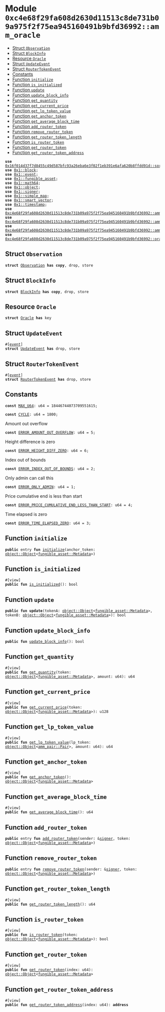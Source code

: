 
<a id="0xc4e68f29fa608d2630d11513c8de731b09a975f2f75ea945160491b9bfd36992_amm_oracle"></a>

# Module `0xc4e68f29fa608d2630d11513c8de731b09a975f2f75ea945160491b9bfd36992::amm_oracle`



-  [Struct `Observation`](#0xc4e68f29fa608d2630d11513c8de731b09a975f2f75ea945160491b9bfd36992_amm_oracle_Observation)
-  [Struct `BlockInfo`](#0xc4e68f29fa608d2630d11513c8de731b09a975f2f75ea945160491b9bfd36992_amm_oracle_BlockInfo)
-  [Resource `Oracle`](#0xc4e68f29fa608d2630d11513c8de731b09a975f2f75ea945160491b9bfd36992_amm_oracle_Oracle)
-  [Struct `UpdateEvent`](#0xc4e68f29fa608d2630d11513c8de731b09a975f2f75ea945160491b9bfd36992_amm_oracle_UpdateEvent)
-  [Struct `RouterTokenEvent`](#0xc4e68f29fa608d2630d11513c8de731b09a975f2f75ea945160491b9bfd36992_amm_oracle_RouterTokenEvent)
-  [Constants](#@Constants_0)
-  [Function `initialize`](#0xc4e68f29fa608d2630d11513c8de731b09a975f2f75ea945160491b9bfd36992_amm_oracle_initialize)
-  [Function `is_initialized`](#0xc4e68f29fa608d2630d11513c8de731b09a975f2f75ea945160491b9bfd36992_amm_oracle_is_initialized)
-  [Function `update`](#0xc4e68f29fa608d2630d11513c8de731b09a975f2f75ea945160491b9bfd36992_amm_oracle_update)
-  [Function `update_block_info`](#0xc4e68f29fa608d2630d11513c8de731b09a975f2f75ea945160491b9bfd36992_amm_oracle_update_block_info)
-  [Function `get_quantity`](#0xc4e68f29fa608d2630d11513c8de731b09a975f2f75ea945160491b9bfd36992_amm_oracle_get_quantity)
-  [Function `get_current_price`](#0xc4e68f29fa608d2630d11513c8de731b09a975f2f75ea945160491b9bfd36992_amm_oracle_get_current_price)
-  [Function `get_lp_token_value`](#0xc4e68f29fa608d2630d11513c8de731b09a975f2f75ea945160491b9bfd36992_amm_oracle_get_lp_token_value)
-  [Function `get_anchor_token`](#0xc4e68f29fa608d2630d11513c8de731b09a975f2f75ea945160491b9bfd36992_amm_oracle_get_anchor_token)
-  [Function `get_average_block_time`](#0xc4e68f29fa608d2630d11513c8de731b09a975f2f75ea945160491b9bfd36992_amm_oracle_get_average_block_time)
-  [Function `add_router_token`](#0xc4e68f29fa608d2630d11513c8de731b09a975f2f75ea945160491b9bfd36992_amm_oracle_add_router_token)
-  [Function `remove_router_token`](#0xc4e68f29fa608d2630d11513c8de731b09a975f2f75ea945160491b9bfd36992_amm_oracle_remove_router_token)
-  [Function `get_router_token_length`](#0xc4e68f29fa608d2630d11513c8de731b09a975f2f75ea945160491b9bfd36992_amm_oracle_get_router_token_length)
-  [Function `is_router_token`](#0xc4e68f29fa608d2630d11513c8de731b09a975f2f75ea945160491b9bfd36992_amm_oracle_is_router_token)
-  [Function `get_router_token`](#0xc4e68f29fa608d2630d11513c8de731b09a975f2f75ea945160491b9bfd36992_amm_oracle_get_router_token)
-  [Function `get_router_token_address`](#0xc4e68f29fa608d2630d11513c8de731b09a975f2f75ea945160491b9bfd36992_amm_oracle_get_router_token_address)


<pre><code><b>use</b> <a href="">0x16f014d37f7d8455c49d587bfc93a26eba6e3f02f1eb391e6afa620b8ffdd91d::sort</a>;
<b>use</b> <a href="">0x1::block</a>;
<b>use</b> <a href="">0x1::event</a>;
<b>use</b> <a href="">0x1::fungible_asset</a>;
<b>use</b> <a href="">0x1::math64</a>;
<b>use</b> <a href="">0x1::object</a>;
<b>use</b> <a href="">0x1::signer</a>;
<b>use</b> <a href="">0x1::simple_map</a>;
<b>use</b> <a href="">0x1::smart_vector</a>;
<b>use</b> <a href="">0x1::timestamp</a>;
<b>use</b> <a href="controller.md#0xc4e68f29fa608d2630d11513c8de731b09a975f2f75ea945160491b9bfd36992_amm_controller">0xc4e68f29fa608d2630d11513c8de731b09a975f2f75ea945160491b9bfd36992::amm_controller</a>;
<b>use</b> <a href="factory.md#0xc4e68f29fa608d2630d11513c8de731b09a975f2f75ea945160491b9bfd36992_amm_factory">0xc4e68f29fa608d2630d11513c8de731b09a975f2f75ea945160491b9bfd36992::amm_factory</a>;
<b>use</b> <a href="pair.md#0xc4e68f29fa608d2630d11513c8de731b09a975f2f75ea945160491b9bfd36992_amm_pair">0xc4e68f29fa608d2630d11513c8de731b09a975f2f75ea945160491b9bfd36992::amm_pair</a>;
<b>use</b> <a href="oracle_library.md#0xc4e68f29fa608d2630d11513c8de731b09a975f2f75ea945160491b9bfd36992_oracle_library">0xc4e68f29fa608d2630d11513c8de731b09a975f2f75ea945160491b9bfd36992::oracle_library</a>;
</code></pre>



<a id="0xc4e68f29fa608d2630d11513c8de731b09a975f2f75ea945160491b9bfd36992_amm_oracle_Observation"></a>

## Struct `Observation`



<pre><code><b>struct</b> <a href="oracle.md#0xc4e68f29fa608d2630d11513c8de731b09a975f2f75ea945160491b9bfd36992_amm_oracle_Observation">Observation</a> <b>has</b> <b>copy</b>, drop, store
</code></pre>



<a id="0xc4e68f29fa608d2630d11513c8de731b09a975f2f75ea945160491b9bfd36992_amm_oracle_BlockInfo"></a>

## Struct `BlockInfo`



<pre><code><b>struct</b> <a href="oracle.md#0xc4e68f29fa608d2630d11513c8de731b09a975f2f75ea945160491b9bfd36992_amm_oracle_BlockInfo">BlockInfo</a> <b>has</b> <b>copy</b>, drop, store
</code></pre>



<a id="0xc4e68f29fa608d2630d11513c8de731b09a975f2f75ea945160491b9bfd36992_amm_oracle_Oracle"></a>

## Resource `Oracle`



<pre><code><b>struct</b> <a href="oracle.md#0xc4e68f29fa608d2630d11513c8de731b09a975f2f75ea945160491b9bfd36992_amm_oracle_Oracle">Oracle</a> <b>has</b> key
</code></pre>



<a id="0xc4e68f29fa608d2630d11513c8de731b09a975f2f75ea945160491b9bfd36992_amm_oracle_UpdateEvent"></a>

## Struct `UpdateEvent`



<pre><code>#[<a href="">event</a>]
<b>struct</b> <a href="oracle.md#0xc4e68f29fa608d2630d11513c8de731b09a975f2f75ea945160491b9bfd36992_amm_oracle_UpdateEvent">UpdateEvent</a> <b>has</b> drop, store
</code></pre>



<a id="0xc4e68f29fa608d2630d11513c8de731b09a975f2f75ea945160491b9bfd36992_amm_oracle_RouterTokenEvent"></a>

## Struct `RouterTokenEvent`



<pre><code>#[<a href="">event</a>]
<b>struct</b> <a href="oracle.md#0xc4e68f29fa608d2630d11513c8de731b09a975f2f75ea945160491b9bfd36992_amm_oracle_RouterTokenEvent">RouterTokenEvent</a> <b>has</b> drop, store
</code></pre>



<a id="@Constants_0"></a>

## Constants


<a id="0xc4e68f29fa608d2630d11513c8de731b09a975f2f75ea945160491b9bfd36992_amm_oracle_MAX_U64"></a>



<pre><code><b>const</b> <a href="oracle.md#0xc4e68f29fa608d2630d11513c8de731b09a975f2f75ea945160491b9bfd36992_amm_oracle_MAX_U64">MAX_U64</a>: u64 = 18446744073709551615;
</code></pre>



<a id="0xc4e68f29fa608d2630d11513c8de731b09a975f2f75ea945160491b9bfd36992_amm_oracle_CYCLE"></a>



<pre><code><b>const</b> <a href="oracle.md#0xc4e68f29fa608d2630d11513c8de731b09a975f2f75ea945160491b9bfd36992_amm_oracle_CYCLE">CYCLE</a>: u64 = 1800;
</code></pre>



<a id="0xc4e68f29fa608d2630d11513c8de731b09a975f2f75ea945160491b9bfd36992_amm_oracle_ERROR_AMOUNT_OUT_OVERFLOW"></a>

Amount out overflow


<pre><code><b>const</b> <a href="oracle.md#0xc4e68f29fa608d2630d11513c8de731b09a975f2f75ea945160491b9bfd36992_amm_oracle_ERROR_AMOUNT_OUT_OVERFLOW">ERROR_AMOUNT_OUT_OVERFLOW</a>: u64 = 5;
</code></pre>



<a id="0xc4e68f29fa608d2630d11513c8de731b09a975f2f75ea945160491b9bfd36992_amm_oracle_ERROR_HEIGHT_DIFF_ZERO"></a>

Height difference is zero


<pre><code><b>const</b> <a href="oracle.md#0xc4e68f29fa608d2630d11513c8de731b09a975f2f75ea945160491b9bfd36992_amm_oracle_ERROR_HEIGHT_DIFF_ZERO">ERROR_HEIGHT_DIFF_ZERO</a>: u64 = 6;
</code></pre>



<a id="0xc4e68f29fa608d2630d11513c8de731b09a975f2f75ea945160491b9bfd36992_amm_oracle_ERROR_INDEX_OUT_OF_BOUNDS"></a>

Index out of bounds


<pre><code><b>const</b> <a href="oracle.md#0xc4e68f29fa608d2630d11513c8de731b09a975f2f75ea945160491b9bfd36992_amm_oracle_ERROR_INDEX_OUT_OF_BOUNDS">ERROR_INDEX_OUT_OF_BOUNDS</a>: u64 = 2;
</code></pre>



<a id="0xc4e68f29fa608d2630d11513c8de731b09a975f2f75ea945160491b9bfd36992_amm_oracle_ERROR_ONLY_ADMIN"></a>

Only admin can call this


<pre><code><b>const</b> <a href="oracle.md#0xc4e68f29fa608d2630d11513c8de731b09a975f2f75ea945160491b9bfd36992_amm_oracle_ERROR_ONLY_ADMIN">ERROR_ONLY_ADMIN</a>: u64 = 1;
</code></pre>



<a id="0xc4e68f29fa608d2630d11513c8de731b09a975f2f75ea945160491b9bfd36992_amm_oracle_ERROR_PRICE_CUMULATIVE_END_LESS_THAN_START"></a>

Price cumulative end is less than start


<pre><code><b>const</b> <a href="oracle.md#0xc4e68f29fa608d2630d11513c8de731b09a975f2f75ea945160491b9bfd36992_amm_oracle_ERROR_PRICE_CUMULATIVE_END_LESS_THAN_START">ERROR_PRICE_CUMULATIVE_END_LESS_THAN_START</a>: u64 = 4;
</code></pre>



<a id="0xc4e68f29fa608d2630d11513c8de731b09a975f2f75ea945160491b9bfd36992_amm_oracle_ERROR_TIME_ELAPSED_ZERO"></a>

Time elapsed is zero


<pre><code><b>const</b> <a href="oracle.md#0xc4e68f29fa608d2630d11513c8de731b09a975f2f75ea945160491b9bfd36992_amm_oracle_ERROR_TIME_ELAPSED_ZERO">ERROR_TIME_ELAPSED_ZERO</a>: u64 = 3;
</code></pre>



<a id="0xc4e68f29fa608d2630d11513c8de731b09a975f2f75ea945160491b9bfd36992_amm_oracle_initialize"></a>

## Function `initialize`



<pre><code><b>public</b> entry <b>fun</b> <a href="oracle.md#0xc4e68f29fa608d2630d11513c8de731b09a975f2f75ea945160491b9bfd36992_amm_oracle_initialize">initialize</a>(anchor_token: <a href="_Object">object::Object</a>&lt;<a href="_Metadata">fungible_asset::Metadata</a>&gt;)
</code></pre>



<a id="0xc4e68f29fa608d2630d11513c8de731b09a975f2f75ea945160491b9bfd36992_amm_oracle_is_initialized"></a>

## Function `is_initialized`



<pre><code>#[view]
<b>public</b> <b>fun</b> <a href="oracle.md#0xc4e68f29fa608d2630d11513c8de731b09a975f2f75ea945160491b9bfd36992_amm_oracle_is_initialized">is_initialized</a>(): bool
</code></pre>



<a id="0xc4e68f29fa608d2630d11513c8de731b09a975f2f75ea945160491b9bfd36992_amm_oracle_update"></a>

## Function `update`



<pre><code><b>public</b> <b>fun</b> <b>update</b>(tokenA: <a href="_Object">object::Object</a>&lt;<a href="_Metadata">fungible_asset::Metadata</a>&gt;, tokenB: <a href="_Object">object::Object</a>&lt;<a href="_Metadata">fungible_asset::Metadata</a>&gt;): bool
</code></pre>



<a id="0xc4e68f29fa608d2630d11513c8de731b09a975f2f75ea945160491b9bfd36992_amm_oracle_update_block_info"></a>

## Function `update_block_info`



<pre><code><b>public</b> <b>fun</b> <a href="oracle.md#0xc4e68f29fa608d2630d11513c8de731b09a975f2f75ea945160491b9bfd36992_amm_oracle_update_block_info">update_block_info</a>(): bool
</code></pre>



<a id="0xc4e68f29fa608d2630d11513c8de731b09a975f2f75ea945160491b9bfd36992_amm_oracle_get_quantity"></a>

## Function `get_quantity`



<pre><code>#[view]
<b>public</b> <b>fun</b> <a href="oracle.md#0xc4e68f29fa608d2630d11513c8de731b09a975f2f75ea945160491b9bfd36992_amm_oracle_get_quantity">get_quantity</a>(token: <a href="_Object">object::Object</a>&lt;<a href="_Metadata">fungible_asset::Metadata</a>&gt;, amount: u64): u64
</code></pre>



<a id="0xc4e68f29fa608d2630d11513c8de731b09a975f2f75ea945160491b9bfd36992_amm_oracle_get_current_price"></a>

## Function `get_current_price`



<pre><code>#[view]
<b>public</b> <b>fun</b> <a href="oracle.md#0xc4e68f29fa608d2630d11513c8de731b09a975f2f75ea945160491b9bfd36992_amm_oracle_get_current_price">get_current_price</a>(token: <a href="_Object">object::Object</a>&lt;<a href="_Metadata">fungible_asset::Metadata</a>&gt;): u128
</code></pre>



<a id="0xc4e68f29fa608d2630d11513c8de731b09a975f2f75ea945160491b9bfd36992_amm_oracle_get_lp_token_value"></a>

## Function `get_lp_token_value`



<pre><code>#[view]
<b>public</b> <b>fun</b> <a href="oracle.md#0xc4e68f29fa608d2630d11513c8de731b09a975f2f75ea945160491b9bfd36992_amm_oracle_get_lp_token_value">get_lp_token_value</a>(lp_token: <a href="_Object">object::Object</a>&lt;<a href="pair.md#0xc4e68f29fa608d2630d11513c8de731b09a975f2f75ea945160491b9bfd36992_amm_pair_Pair">amm_pair::Pair</a>&gt;, amount: u64): u64
</code></pre>



<a id="0xc4e68f29fa608d2630d11513c8de731b09a975f2f75ea945160491b9bfd36992_amm_oracle_get_anchor_token"></a>

## Function `get_anchor_token`



<pre><code>#[view]
<b>public</b> <b>fun</b> <a href="oracle.md#0xc4e68f29fa608d2630d11513c8de731b09a975f2f75ea945160491b9bfd36992_amm_oracle_get_anchor_token">get_anchor_token</a>(): <a href="_Object">object::Object</a>&lt;<a href="_Metadata">fungible_asset::Metadata</a>&gt;
</code></pre>



<a id="0xc4e68f29fa608d2630d11513c8de731b09a975f2f75ea945160491b9bfd36992_amm_oracle_get_average_block_time"></a>

## Function `get_average_block_time`



<pre><code>#[view]
<b>public</b> <b>fun</b> <a href="oracle.md#0xc4e68f29fa608d2630d11513c8de731b09a975f2f75ea945160491b9bfd36992_amm_oracle_get_average_block_time">get_average_block_time</a>(): u64
</code></pre>



<a id="0xc4e68f29fa608d2630d11513c8de731b09a975f2f75ea945160491b9bfd36992_amm_oracle_add_router_token"></a>

## Function `add_router_token`



<pre><code><b>public</b> entry <b>fun</b> <a href="oracle.md#0xc4e68f29fa608d2630d11513c8de731b09a975f2f75ea945160491b9bfd36992_amm_oracle_add_router_token">add_router_token</a>(sender: &<a href="">signer</a>, token: <a href="_Object">object::Object</a>&lt;<a href="_Metadata">fungible_asset::Metadata</a>&gt;)
</code></pre>



<a id="0xc4e68f29fa608d2630d11513c8de731b09a975f2f75ea945160491b9bfd36992_amm_oracle_remove_router_token"></a>

## Function `remove_router_token`



<pre><code><b>public</b> entry <b>fun</b> <a href="oracle.md#0xc4e68f29fa608d2630d11513c8de731b09a975f2f75ea945160491b9bfd36992_amm_oracle_remove_router_token">remove_router_token</a>(sender: &<a href="">signer</a>, token: <a href="_Object">object::Object</a>&lt;<a href="_Metadata">fungible_asset::Metadata</a>&gt;)
</code></pre>



<a id="0xc4e68f29fa608d2630d11513c8de731b09a975f2f75ea945160491b9bfd36992_amm_oracle_get_router_token_length"></a>

## Function `get_router_token_length`



<pre><code>#[view]
<b>public</b> <b>fun</b> <a href="oracle.md#0xc4e68f29fa608d2630d11513c8de731b09a975f2f75ea945160491b9bfd36992_amm_oracle_get_router_token_length">get_router_token_length</a>(): u64
</code></pre>



<a id="0xc4e68f29fa608d2630d11513c8de731b09a975f2f75ea945160491b9bfd36992_amm_oracle_is_router_token"></a>

## Function `is_router_token`



<pre><code>#[view]
<b>public</b> <b>fun</b> <a href="oracle.md#0xc4e68f29fa608d2630d11513c8de731b09a975f2f75ea945160491b9bfd36992_amm_oracle_is_router_token">is_router_token</a>(token: <a href="_Object">object::Object</a>&lt;<a href="_Metadata">fungible_asset::Metadata</a>&gt;): bool
</code></pre>



<a id="0xc4e68f29fa608d2630d11513c8de731b09a975f2f75ea945160491b9bfd36992_amm_oracle_get_router_token"></a>

## Function `get_router_token`



<pre><code>#[view]
<b>public</b> <b>fun</b> <a href="oracle.md#0xc4e68f29fa608d2630d11513c8de731b09a975f2f75ea945160491b9bfd36992_amm_oracle_get_router_token">get_router_token</a>(index: u64): <a href="_Object">object::Object</a>&lt;<a href="_Metadata">fungible_asset::Metadata</a>&gt;
</code></pre>



<a id="0xc4e68f29fa608d2630d11513c8de731b09a975f2f75ea945160491b9bfd36992_amm_oracle_get_router_token_address"></a>

## Function `get_router_token_address`



<pre><code>#[view]
<b>public</b> <b>fun</b> <a href="oracle.md#0xc4e68f29fa608d2630d11513c8de731b09a975f2f75ea945160491b9bfd36992_amm_oracle_get_router_token_address">get_router_token_address</a>(index: u64): <b>address</b>
</code></pre>
